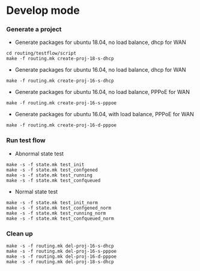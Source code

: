 # Develop mode

### Generate a project
* Generate packages for ubuntu 18.04, no load balance, dhcp for WAN
```  
cd routing/testflow/script
make -f routing.mk create-proj-18-s-dhcp
```

* Generate packages for ubuntu 16.04, no load balance, dhcp for WAN
```  
make -f routing.mk create-proj-16-s-dhcp
```

* Generate packages for ubuntu 16.04, no load balance, PPPoE for WAN
```  
make -f routing.mk create-proj-16-s-pppoe
```

* Generate packages for ubuntu 16.04, with load balance, PPPoE for WAN
```  
make -f routing.mk create-proj-16-d-pppoe
```

### Run test flow
* Abnormal state test
```  
make -s -f state.mk test_init
make -s -f state.mk test_confgened
make -s -f state.mk test_running
make -s -f state.mk test_confqueued
```

* Normal state test
```  
make -s -f state.mk test_init_norm
make -s -f state.mk test_confgened_norm
make -s -f state.mk test_running_norm
make -s -f state.mk test_confqueued_norm
```


### Clean up
```  
make -s -f routing.mk del-proj-16-s-dhcp
make -s -f routing.mk del-proj-16-s-pppoe
make -s -f routing.mk del-proj-16-d-pppoe
make -s -f routing.mk del-proj-18-s-dhcp
```